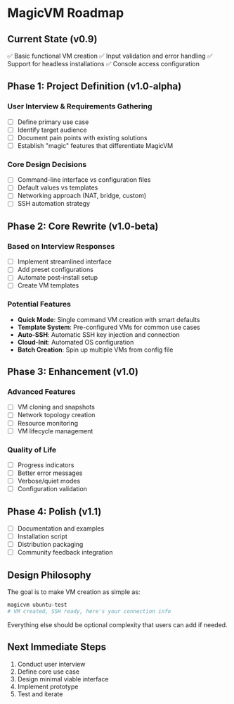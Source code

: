 # MagicVM Roadmap

## Current State (v0.9)
✅ Basic functional VM creation
✅ Input validation and error handling
✅ Support for headless installations
✅ Console access configuration

## Phase 1: Project Definition (v1.0-alpha)
### User Interview & Requirements Gathering
- [ ] Define primary use case
- [ ] Identify target audience
- [ ] Document pain points with existing solutions
- [ ] Establish "magic" features that differentiate MagicVM

### Core Design Decisions
- [ ] Command-line interface vs configuration files
- [ ] Default values vs templates
- [ ] Networking approach (NAT, bridge, custom)
- [ ] SSH automation strategy

## Phase 2: Core Rewrite (v1.0-beta)
### Based on Interview Responses
- [ ] Implement streamlined interface
- [ ] Add preset configurations
- [ ] Automate post-install setup
- [ ] Create VM templates

### Potential Features
- **Quick Mode**: Single command VM creation with smart defaults
- **Template System**: Pre-configured VMs for common use cases
- **Auto-SSH**: Automatic SSH key injection and connection
- **Cloud-Init**: Automated OS configuration
- **Batch Creation**: Spin up multiple VMs from config file

## Phase 3: Enhancement (v1.0)
### Advanced Features
- [ ] VM cloning and snapshots
- [ ] Network topology creation
- [ ] Resource monitoring
- [ ] VM lifecycle management

### Quality of Life
- [ ] Progress indicators
- [ ] Better error messages
- [ ] Verbose/quiet modes
- [ ] Configuration validation

## Phase 4: Polish (v1.1)
- [ ] Documentation and examples
- [ ] Installation script
- [ ] Distribution packaging
- [ ] Community feedback integration

## Design Philosophy
The goal is to make VM creation as simple as:
```bash
magicvm ubuntu-test
# VM created, SSH ready, here's your connection info
```

Everything else should be optional complexity that users can add if needed.

## Next Immediate Steps
1. Conduct user interview
2. Define core use case
3. Design minimal viable interface
4. Implement prototype
5. Test and iterate